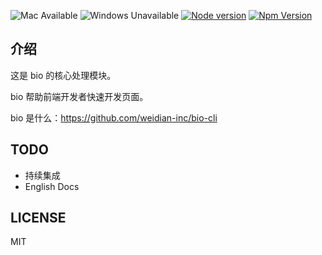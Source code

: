![Mac Available](https://img.shields.io/badge/Mac-available-brightgreen.svg) ![Windows Unavailable](https://img.shields.io/badge/Windows-unavailable-red.svg) [![Node version](https://img.shields.io/badge/node-%3E%3D%208.9.1-brightgreen.svg)](http://nodejs.org/) [![Npm Version](https://img.shields.io/badge/npm-%3E%3D%205.5.1-brightgreen.svg)](https://www.npmjs.com/)

## 介绍

这是 bio 的核心处理模块。

bio 帮助前端开发者快速开发页面。

bio 是什么：https://github.com/weidian-inc/bio-cli

## TODO

+   持续集成
+   English Docs

## LICENSE

MIT
